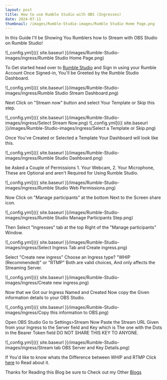 ```yaml
---
layout: post
title: How to use Rumble Studio with OBS (Ingresses)
date: 2024-07-11
thumbnail: /images/Rumble-Studio-images/Rumble Studio Home Page.png
---
```


In this Guide I'll be Showing You Rumblers how to Stream with OBS Studio on Rumble Studio!

![_config.yml]({{ site.baseurl }}/images/Rumble-Studio-images/ingress/Rumble Studio Home Page.png)

To Get started head over to [Rumble Studio](https://studio.rumble.com) and Sign in using your Rumble Account Once Signed-in, You'll be Greeted by the Rumble Studio Dashboard.

![_config.yml]({{ site.baseurl }}/images/Rumble-Studio-images/ingress/Rumble Studio Stream Dashboard.png)

Next Click on "Stream now" button and select Your Template or Skip this step.

![_config.yml]({{ site.baseurl }}/images/Rumble-Studio-images/ingress/Select Stream Now.png)
![_config.yml]({{ site.baseurl }}/images/Rumble-Studio-images/ingress/Select a Template or Skip.png)

Once You've Created or Selected a Template Your Dashboard will look like this.

![_config.yml]({{ site.baseurl }}/images/Rumble-Studio-images/ingress/Rumble Studio Dashboard.png)

be Asked a Couple of Permissions 1. Your Webcam, 2. Your Microphone, These are Optional and aren't Required for Using Rumble Studio.

![_config.yml]({{ site.baseurl }}/images/Rumble-Studio-images/ingress/Rumble Studio Web Permissions.png)

Now Click on "Manage participants" at the bottom Next to the Screen share icon.

![_config.yml]({{ site.baseurl }}/images/Rumble-Studio-images/ingress/Rumble Studio Manage Participants Step.png)

Then Select "Ingresses" tab at the top Right of the "Manage participants" Window.

![_config.yml]({{ site.baseurl }}/images/Rumble-Studio-images/ingress/Select Ingress Tab and Create ingress.png)

Select "Create new ingress" Choose an Ingress type? "WHIP (Recommended)" or "RTMP" Both are valid choices, And only affects the Streaming Server.

![_config.yml]({{ site.baseurl }}/images/Rumble-Studio-images/ingress/Create new ingress.png)

Now that we Got our Ingress Named and Created Now copy the Given information details to your OBS Studio.

![_config.yml]({{ site.baseurl }}/images/Rumble-Studio-images/ingress/Copy this information to OBS.png)

Open OBS Studio Go to Settings>Stream Now Paste the Stream URL Given from your Ingress to the Server field and Key which is The one with the Dots in the Bearer Token field DO NOT SHARE THIS KEY TO ANYONE.

![_config.yml]({{ site.baseurl }}/images/Rumble-Studio-images/ingress/Stream tab OBS Server and Key Details.png)

If You'd like to know whats the Difference between WHIP and RTMP Click [here](https://castr.com/blog/rtmp-vs-rtmps-which-streaming-protocol-is-right-for-you/) to Read about it.

Thanks for Reading this Blog be sure to Check out my Other [Blogs](https://tinyplayerss.github.io)